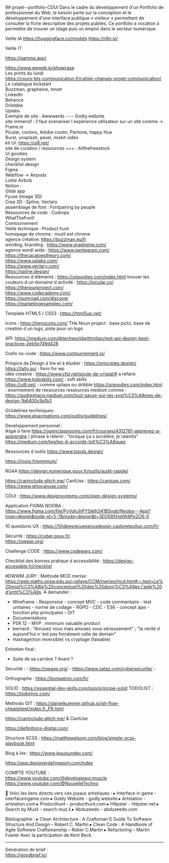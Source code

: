 9# projet--portfolio-CDUI
Dans le cadre du développement d'un Portfolio de professionnel du Web, le besoin porte sur la conception et le développement d'une interface publique « visiteur » permettant de consulter la fiche descriptive des projets publiés. Ce portfolio a vocation à permettre de trouver un stage puis un emploi dans le secteur numérique.

Veille IA
https://huggingface.co/models
https://n8n.io/

Veille IT 

https://gamma.app/

https://www.weweb.io/showcase <br>
Les prints du lundi <br/>
https://cours-bts-communication.fr/cahier-charges-projet-communication/<br/>
Le catalogue kickstart<br/>
Buzzman, grapheine, mnstr<br/>
LinkedIn<br/>
Behance<br/>
Dribbble<br/>
Uplabs<br/>
Exemple de site : Awwwards ---- Godly.website<br/>
site immersif : il faut scenariser l expérience utilisateur sur un site comme -> Frame.io<br/>
Picular, coolors, Adobe coulor, Pantone, happy Hue<br/>
Burst, unsplash, pexel, mixkit vidéo<br/>
kit UI: https://ui8.net/ <br/>
site de curation / ressources +++ : Allthefreestock<br/>
Ui goodies<br/>
Design system<br/>
checklist.design<br/>
Figma<br/>
Webflow  -> Airpods<br/>
Lottie Airbnb<br/>
Notion :  <br/>
Glide app<br/>
Fyuse (image 3D)<br/>
Crea 3D : Spline, Vectary<br/>
assemblage de font : Fontpairing by people<br/>
Ressources de code : Codrops<br/>
WhatTheFont!<br/>
Contournement<br/>
Veille technique : Product hunt<br/>
homepage de chrome : muzli ext chrome <br/>
agence créative:  https://buzzman.eu/fr <br/>
wording, branding : https://www.grapheine.com/ <br/>
agence wordl wide : https://www.pentagram.com/ <br/>
https://thecacatoestheory.com/ <br/>
https://www.uplabs.com/<br/>
https://www.vectary.com/<br/>
https://spline.design/ <br/>
Ressources d éléments : https://uigoodies.com/index.html
trouver les couleurs d un domaine d activité : https://picular.co/ <br/>
https://thenounproject.com/ <br/>
https://www.codecademy.com/ <br/>
https://gumroad.com/discover <br/>
https://marketingexamples.com/ <br/>

Template HTML5 / CSS3 :
https://html5up.net/

Icons : 
https://heroicons.com/
THe Noun project : base picto, base de creation d un logo, piste pour un logo <br/>

API:
https://medium.com/@techworldwithmilan/rest-api-design-best-practices-2eb5e749d428

Outils no-code : 
https://www.contournement.io/

Prinpice de Design à lire et à étudier : https://principles.design/ <br/>
https://tally.so/  : form for wp <br>
idée creative : https://www.cfsl.net/poule-de-cristal/# a refaire <br/>
https://www.todoskills.com/  : soft skills <br/>
https://ui8.net/ : comme uplaps  ou dribble
https://uigoodies.com/index.html : enormement de ressources
ressources medium comme : https://audreyhacq.medium.com/tout-savoir-sur-les-syst%C3%A8mes-de-design-1b6400c9a1b3

GUidelines techiniques: <br/>
https://www.alsacreations.com/outils/guidelines/ <br/>

Developpement personnel :  <br/> 
Ikigai à faire https://openclassrooms.com/fr/courses/4312781-apprenez-a-apprendre / phrase à retenir : "lorsque ça s accélère, je ralentis"
https://medium.com/tag/les-4-accords-tolt%C3%A8ques

Ressources d outils
https://www.toools.design/

https://invox.fr/premium/

RGAA
https://design.numerique.gouv.fr/outils/audit-rapide/

https://caninclude.glitch.me/
CanIUse : https://caniuse.com/
https://www.whocanuse.com/

CDUI :
https://www.designsystems.com/open-design-systems/

Application FIGMA NOOBA : 
https://www.figma.com/file/PyVqhJhPYSjklh341BSvqb/Nooba---App?type=design&node-id=5-7&mode=design&t=3EOX85HqtW4Pe2O6-0

10 questions UX : https://10ideesrecuesenuxdesign.castoretpollux.com/fr/ 

Sécurité : 
https://cyber.gouv.fr/ <br>
https://owasp.org/

Challenge CODE : 
https://www.codewars.com/ <br>

Checklist des bonnes pratique d accessibilité : 
https://design-accessible.fr/checklist

#DWWM JURY :
Methode MCD merise : https://web.maths.unsw.edu.au/~lafaye/CCM/merise/mcd.htm#:~:text=Le%20mod%C3%A8le%20conceptuel%20des%20donn%C3%A9es,l'aide%20d'entit%C3%A9s.
A demander : 
 - Wireframe  - Responsive - concept MVC - code commentaire - test unitaires - norme de codage - RGPD - CDC - ES6 - concept ajax - fonction php principales - GIT
 - Documentations  
 - PSR 12 - MVP : minimum valuable product
 - bernard : "Amusez vous mais amusez vous sérieusement" ; "la vérité d aujourd'hui n 'est pas forcément celle de demain"
 - Hashage(non reversible) vs cryptage (faisable)

Entretien final : 
 - Suite de sa carrière ? Avant ? 

Securité : 
    - https://owasp.org/
    - https://www.zataz.com/cybersecurite/
    - 
    
Orthographe : https://bonpatron.com/fr/

SOLID : https://essential-dev-skills.com/poo/principe-solid
TODOLIST : https://todomvc.com/

Methodo GIT : https://danielkummer.github.io/git-flow-cheatsheet/index.fr_FR.html

https://caninclude.glitch.me/
& CanIUse

https://definitions-digital.com/

Structure SCSS : https://matthewelsom.com/blog/simple-scss-playbook.html

Blog à lire : https://www.jesuisundev.com/

https://app.designerdailyreport.com/index

COMPTE YOUTUBE :  
https://www.youtube.com/@developpeur.muscle
https://www.youtube.com/@NouvelleTechno


🔗 Voici les liens directs vers ces joyaux artistiques :
▸ Interface in game - interfaceingame.com
▸ Goldy Website - godly.website
▸ Artstation - artstation.com
▸ Producthunt - producthunt.com
▸ Httpster - httpster.net
▸ Search by Muzli - search.muz.li
▸ Abduzeedo - abduzeedo.com

Bibliographie : 
▸ Clean Architecture : A Craftsman'S Guide To Software Structure And
Design – Robert C. Martin
▸ Clean Code : A Handbook of Agile Software Craftsmanship – Rober
 C.Martin
▸ Refactoring – Martin Fowler Avec la participation de Kent Beck.


------------------------------------------
Génération de brief :  
https://goodbrief.io/



